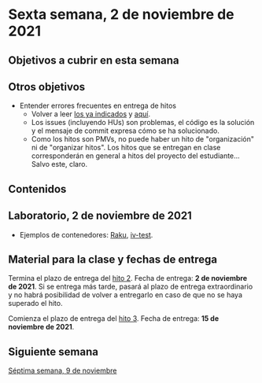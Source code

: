 # Sexta semana, 2 de noviembre de 2021


## Objetivos a cubrir en esta semana


## Otros objetivos



* Entender errores frecuentes en entrega de hitos
  * Volver a leer [los ya
    indicados](https://github.com/JJ/CC-21-22/blob/master/sesiones/04-semana.md#otros-objetivos)
    y
    [aquí](https://github.com/JJ/CC-21-22/blob/master/sesiones/05-semana.md#otros-objetivos).
  * Los issues (incluyendo HUs) son problemas, el código es la solución y el
    mensaje de commit expresa cómo se ha solucionado.
  * Como los hitos son PMVs, no puede haber un hito de "organización" ni de
    "organizar hitos". Los hitos que se entregan en clase corresponderán en
    general a hitos del proyecto del estudiante... Salvo este, claro.

## Contenidos


## Laboratorio, 2 de noviembre de 2021

* Ejemplos de contenedores:
  [Raku](https://hub.docker.com/r/jjmerelo/alpine-raku),
  [iv-test](https://hub.docker.com/r/jjmerelo/iv-test).


## Material para la clase y fechas de entrega

Termina el plazo de entrega del [hito
2](http://jj.github.io/CC/documentos/proyecto/2.Tests). Fecha de entrega: **2 de
noviembre de 2021**. Si se entrega más tarde, pasará al plazo de entrega
extraordinario y no habrá posibilidad de volver a entregarlo en caso de que no
se haya superado el hito.

Comienza el plazo de entrega del [hito
3](http://jj.github.io/CC/documentos/proyecto/3.Docker.html). Fecha de entrega:
**15 de noviembre de 2021**.

## Siguiente semana

[Séptima semana, 9 de noviembre](07-semana.md)
